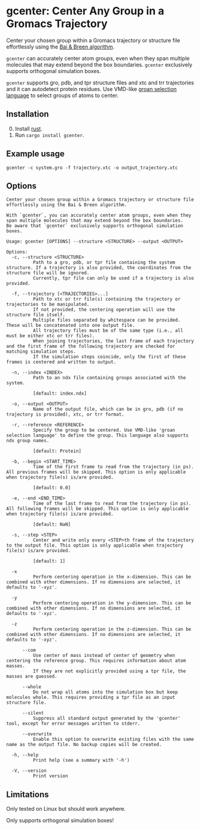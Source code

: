 # gcenter: Center Any Group in a Gromacs Trajectory 

Center your chosen group within a Gromacs trajectory or structure file effortlessly using the [Bai & Breen algorithm](https://doi.org/10.1080/2151237X.2008.10129266).

`gcenter` can accurately center atom groups, even when they span multiple molecules that may extend beyond the box boundaries. `gcenter` exclusively supports orthogonal simulation boxes.

`gcenter` supports gro, pdb, and tpr structure files and xtc and trr trajectories and it can autodetect protein residues. Use VMD-like [groan selection language](https://docs.rs/groan_rs/latest/groan_rs/#groan-selection-language) to select groups of atoms to center.

## Installation

0) Install [rust](https://www.rust-lang.org/tools/install).
1) Run `cargo install gcenter`.

## Example usage

```
gcenter -c system.gro -f trajectory.xtc -o output_trajectory.xtc
```

## Options

```text
Center your chosen group within a Gromacs trajectory or structure file effortlessly using the Bai & Breen algorithm.

With `gcenter`, you can accurately center atom groups, even when they span multiple molecules that may extend beyond the box boundaries.
Be aware that `gcenter` exclusively supports orthogonal simulation boxes.

Usage: gcenter [OPTIONS] --structure <STRUCTURE> --output <OUTPUT>

Options:
  -c, --structure <STRUCTURE>
          Path to a gro, pdb, or tpr file containing the system structure. If a trajectory is also provided, the coordinates from the structure file will be ignored.
          Currently, tpr file can only be used if a trajectory is also provided.

  -f, --trajectory [<TRAJECTORIES>...]
          Path to xtc or trr file(s) containing the trajectory or trajectories to be manipulated. 
          If not provided, the centering operation will use the structure file itself.
          Multiple files separated by whitespace can be provided. These will be concatenated into one output file.
          All trajectory files must be of the same type (i.e., all must be either xtc or trr files).
          When joining trajectories, the last frame of each trajectory and the first frame of the following trajectory are checked for matching simulation steps. 
          If the simulation steps coincide, only the first of these frames is centered and written to output.

  -n, --index <INDEX>
          Path to an ndx file containing groups associated with the system.
          
          [default: index.ndx]

  -o, --output <OUTPUT>
          Name of the output file, which can be in gro, pdb (if no trajectory is provided), xtc, or trr format.

  -r, --reference <REFERENCE>
          Specify the group to be centered. Use VMD-like 'groan selection language' to define the group. This language also supports ndx group names.
          
          [default: Protein]

  -b, --begin <START_TIME>
          Time of the first frame to read from the trajectory (in ps). All previous frames will be skipped. This option is only applicable when trajectory file(s) is/are provided.
          
          [default: 0.0]

  -e, --end <END_TIME>
          Time of the last frame to read from the trajectory (in ps). All following frames will be skipped. This option is only applicable when trajectory file(s) is/are provided.
          
          [default: NaN]

  -s, --step <STEP>
          Center and write only every <STEP>th frame of the trajectory to the output file. This option is only applicable when trajectory file(s) is/are provided.
          
          [default: 1]

  -x
          Perform centering operation in the x-dimension. This can be combined with other dimensions. If no dimensions are selected, it defaults to '-xyz'.

  -y
          Perform centering operation in the y-dimension. This can be combined with other dimensions. If no dimensions are selected, it defaults to '-xyz'.

  -z
          Perform centering operation in the z-dimension. This can be combined with other dimensions. If no dimensions are selected, it defaults to '-xyz'.

      --com
          Use center of mass instead of center of geometry when centering the reference group. This requires information about atom masses. 
          If they are not explicitly provided using a tpr file, the masses are guessed.

      --whole
          Do not wrap all atoms into the simulation box but keep molecules whole. This requires providing a tpr file as an input structure file.

      --silent
          Suppress all standard output generated by the 'gcenter' tool, except for error messages written to stderr.

      --overwrite
          Enable this option to overwrite existing files with the same name as the output file. No backup copies will be created.

  -h, --help
          Print help (see a summary with '-h')

  -V, --version
          Print version
```

## Limitations

Only tested on Linux but should work anywhere.

Only supports orthogonal simulation boxes!